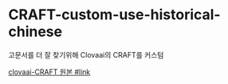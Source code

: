 # CRAFT-custom-use-historical-chinese

고문서를 더 잘 찾기위해 Clovaai의 CRAFT를 커스텀

[clovaai-CRAFT 원본 #link](https://github.com/clovaai/CRAFT-pytorch)

